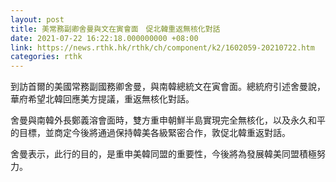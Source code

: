 ```yaml
---
layout: post
title: 美常務副卿舍曼與文在寅會面　促北韓重返無核化對話
date: 2021-07-22 16:22:18.000000000 +08:00
link: https://news.rthk.hk/rthk/ch/component/k2/1602059-20210722.htm
categories: rthk
---
```


到訪首爾的美國常務副國務卿舍曼，與南韓總統文在寅會面。總統府引述舍曼說，華府希望北韓回應美方提議，重返無核化對話。

舍曼與南韓外長鄭義溶會面時，雙方重申朝鮮半島實現完全無核化，以及永久和平的目標，並商定今後將通過保持韓美各級緊密合作，敦促北韓重返對話。

舍曼表示，此行的目的，是重申美韓同盟的重要性，今後將為發展韓美同盟積極努力。
